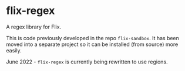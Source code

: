 # flix-regex

A regex library for Flix.

This is code previously developed in the repo `flix-sandbox`. It has been moved into a separate project so it can be installed (from source) more easily.

June 2022 - `flix-regex` is currently being rewritten to use regions.
